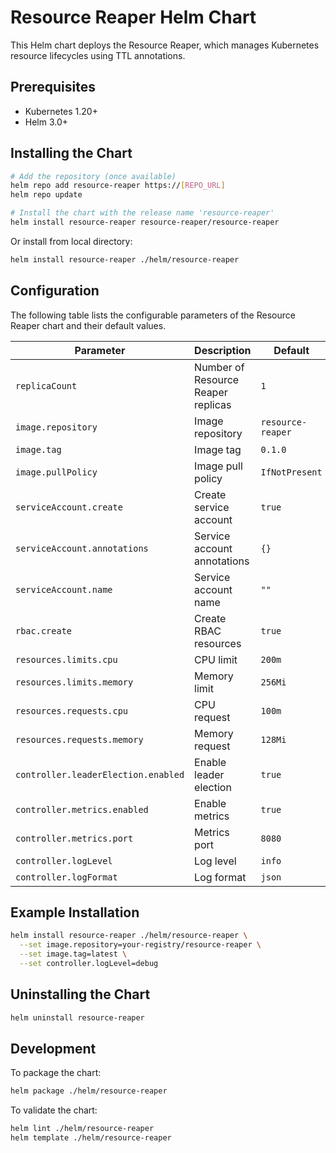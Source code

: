 # Resource Reaper Helm Chart

This Helm chart deploys the Resource Reaper, which manages Kubernetes resource lifecycles using TTL annotations.

## Prerequisites

- Kubernetes 1.20+
- Helm 3.0+

## Installing the Chart

```bash
# Add the repository (once available)
helm repo add resource-reaper https://[REPO_URL]
helm repo update

# Install the chart with the release name 'resource-reaper'
helm install resource-reaper resource-reaper/resource-reaper
```

Or install from local directory:

```bash
helm install resource-reaper ./helm/resource-reaper
```

## Configuration

The following table lists the configurable parameters of the Resource Reaper chart and their default values.

| Parameter | Description | Default |
|-----------|-------------|---------|
| `replicaCount` | Number of Resource Reaper replicas | `1` |
| `image.repository` | Image repository | `resource-reaper` |
| `image.tag` | Image tag | `0.1.0` |
| `image.pullPolicy` | Image pull policy | `IfNotPresent` |
| `serviceAccount.create` | Create service account | `true` |
| `serviceAccount.annotations` | Service account annotations | `{}` |
| `serviceAccount.name` | Service account name | `""` |
| `rbac.create` | Create RBAC resources | `true` |
| `resources.limits.cpu` | CPU limit | `200m` |
| `resources.limits.memory` | Memory limit | `256Mi` |
| `resources.requests.cpu` | CPU request | `100m` |
| `resources.requests.memory` | Memory request | `128Mi` |
| `controller.leaderElection.enabled` | Enable leader election | `true` |
| `controller.metrics.enabled` | Enable metrics | `true` |
| `controller.metrics.port` | Metrics port | `8080` |
| `controller.logLevel` | Log level | `info` |
| `controller.logFormat` | Log format | `json` |

## Example Installation

```bash
helm install resource-reaper ./helm/resource-reaper \
  --set image.repository=your-registry/resource-reaper \
  --set image.tag=latest \
  --set controller.logLevel=debug
```

## Uninstalling the Chart

```bash
helm uninstall resource-reaper
```

## Development

To package the chart:

```bash
helm package ./helm/resource-reaper
```

To validate the chart:


```bash
helm lint ./helm/resource-reaper
helm template ./helm/resource-reaper
